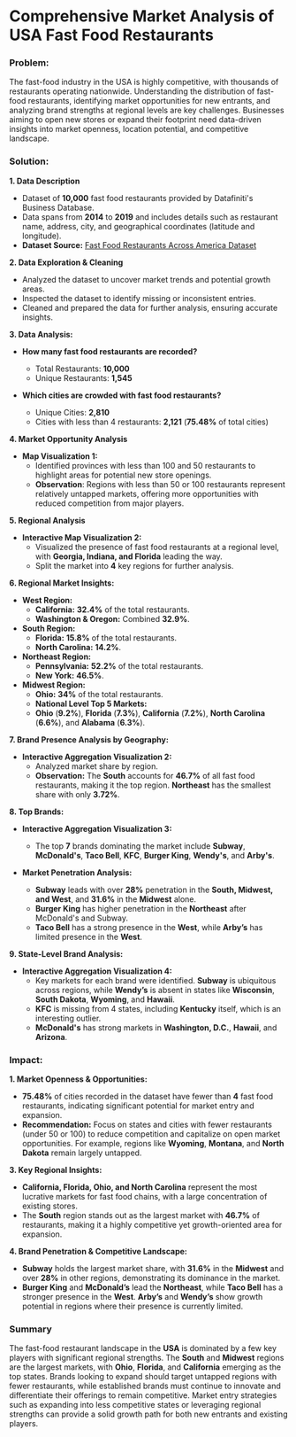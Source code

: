 # Comprehensive Market Analysis of USA Fast Food Restaurants

### **Problem:**

The fast-food industry in the USA is highly competitive, with thousands of restaurants operating nationwide. Understanding the distribution of fast-food restaurants, identifying market opportunities for new entrants, and analyzing brand strengths at regional levels are key challenges. Businesses aiming to open new stores or expand their footprint need data-driven insights into market openness, location potential, and competitive landscape.

### **Solution:**

**1. Data Description**
- Dataset of **10,000** fast food restaurants provided by Datafiniti's Business Database.
- Data spans from **2014** to **2019** and includes details such as restaurant name, address, city, and geographical coordinates (latitude and longitude).
- **Dataset Source:** [Fast Food Restaurants Across America Dataset](https://data.world/datafiniti/fast-food-restaurants-across-america)

**2. Data Exploration & Cleaning**
- Analyzed the dataset to uncover market trends and potential growth areas.
- Inspected the dataset to identify missing or inconsistent entries.
- Cleaned and prepared the data for further analysis, ensuring accurate insights.

**3. Data Analysis:**
- **How many fast food restaurants are recorded?**
  - Total Restaurants: **10,000**
  - Unique Restaurants: **1,545**

- **Which cities are crowded with fast food restaurants?**
  - Unique Cities: **2,810**
  - Cities with less than 4 restaurants: **2,121** (**75.48%** of total cities)

**4. Market Opportunity Analysis**
- **Map Visualization 1:**
  - Identified provinces with less than 100 and 50 restaurants to highlight areas for potential new store openings.
  - **Observation**: Regions with less than 50 or 100 restaurants represent relatively untapped markets, offering more opportunities with reduced competition from major players.

**5. Regional Analysis**
- **Interactive Map Visualization 2:**
  - Visualized the presence of fast food restaurants at a regional level, with **Georgia, Indiana, and Florida** leading the way.
  - Split the market into **4** key regions for further analysis.

**6. Regional Market Insights:**
- **West Region:**
  - **California:** **32.4%** of the total restaurants.
  - **Washington & Oregon:** Combined **32.9%**.
- **South Region:**
  - **Florida:** **15.8%** of the total restaurants.
  - **North Carolina:** **14.2%**.
- **Northeast Region:**
  - **Pennsylvania:** **52.2%** of the total restaurants.
  - **New York:** **46.5%**.
- **Midwest Region:**
  - **Ohio:** **34%** of the total restaurants.
  - **National Level Top 5 Markets:**
  - **Ohio** (**9.2%**), **Florida** (**7.3%**), **California** (**7.2%**), **North Carolina** (**6.6%**), and **Alabama** (**6.3%**).

**7. Brand Presence Analysis by Geography:**
- **Interactive Aggregation Visualization 2:**
  - Analyzed market share by region.
  - **Observation:** The **South** accounts for **46.7%** of all fast food restaurants, making it the top region. **Northeast** has the smallest share with only **3.72%**.

**8. Top Brands:**
- **Interactive Aggregation Visualization 3:**
  - The top **7** brands dominating the market include **Subway**, **McDonald's**, **Taco Bell**, **KFC**, **Burger King**, **Wendy's**, and **Arby's**.

- **Market Penetration Analysis:**
  - **Subway** leads with over **28%** penetration in the **South, Midwest, and West**, and **31.6%** in the **Midwest** alone.
  - **Burger King** has higher penetration in the **Northeast** after McDonald's and Subway.
  - **Taco Bell** has a strong presence in the **West**, while **Arby’s** has limited presence in the **West**.

**9. State-Level Brand Analysis:**
- **Interactive Aggregation Visualization 4:**
  - Key markets for each brand were identified. **Subway** is ubiquitous across regions, while **Wendy’s** is absent in states like **Wisconsin**, **South Dakota**, **Wyoming**, and **Hawaii**.
  - **KFC** is missing from 4 states, including **Kentucky** itself, which is an interesting outlier.
  - **McDonald's** has strong markets in **Washington, D.C.**, **Hawaii**, and **Arizona**.

### **Impact:**

**1. Market Openness & Opportunities:**
  - **75.48%** of cities recorded in the dataset have fewer than **4** fast food restaurants, indicating significant potential for market entry and expansion.
  - **Recommendation:** Focus on states and cities with fewer restaurants (under 50 or 100) to reduce competition and capitalize on open market opportunities. For example, regions like **Wyoming**, **Montana**, and **North Dakota** remain largely untapped.

**3. Key Regional Insights:**
  - **California, Florida, Ohio, and North Carolina** represent the most lucrative markets for fast food chains, with a large concentration of existing stores.
  - The **South** region stands out as the largest market with **46.7%** of restaurants, making it a highly competitive yet growth-oriented area for expansion.

**4. Brand Penetration & Competitive Landscape:**
  - **Subway** holds the largest market share, with **31.6%** in the **Midwest** and over **28%** in other regions, demonstrating its dominance in the market.
  - **Burger King** and **McDonald’s** lead the **Northeast**, while **Taco Bell** has a stronger presence in the **West**. **Arby’s** and **Wendy’s** show growth potential in regions where their presence is currently limited.

### **Summary**

The fast-food restaurant landscape in the **USA** is dominated by a few key players with significant regional strengths. The **South** and **Midwest** regions are the largest markets, with **Ohio**, **Florida**, and **California** emerging as the top states. Brands looking to expand should target untapped regions with fewer restaurants, while established brands must continue to innovate and differentiate their offerings to remain competitive. Market entry strategies such as expanding into less competitive states or leveraging regional strengths can provide a solid growth path for both new entrants and existing players.

